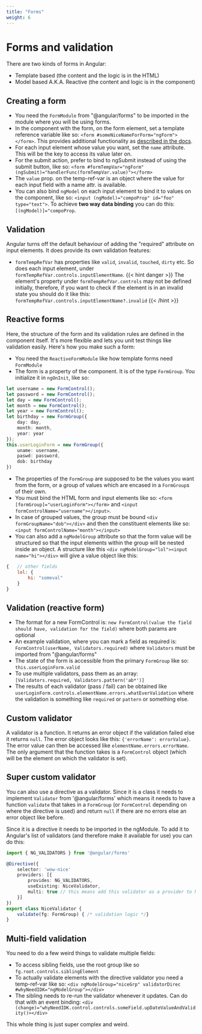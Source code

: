 ```yaml
---
title: "Forms"
weight: 6
---
```

# Forms and validation
There are two kinds of forms in Angular:
* Template based (the content and the logic is in the HTML)
* Model based A.K.A. Reactive (the content and logic is in the component)

## Creating a form
* You need the `FormModule` from "@angular/forms" to be imported in the module where you will be using forms.
* In the component with the form, on the form element, set a template reference variable like so: `<form #someNiceNameForForm="ngForm"></form>`. This provides additional functionality as [described in the docs](https://angular.io/guide/template-reference-variables#using-ngform-with-template-variables).
* For each input element whose value you want, set the `name` attribute. This will be the key to access its value later on.
* For the submit action, prefer to bind to ngSubmit instead of using the submit button, like so: `<form #formTempVar="ngForm" (ngSubmit)="handlerFunc(formTempVar.value)"></form>`
* The `value` prop. on the temp-ref-var is an object where the value for each input field with a name attr. is available.
* You can also bind `ngModel` on each input element to bind it to values on the component, like so: `<input (ngModel)="compoProp" id="foo" type="text">`. To achieve **two way data binding** you can do this: `[(ngModel)]="compoProp`.

## Validation
Angular turns off the default behaviour of adding the "required" attribute on input elements. It does provide its own validation features:
* `formTempRefVar` has properties like `valid`, `invalid`, `touched`, `dirty` etc. So does each input element, under `formTempRefVar.controls.inputElementName`.
{{< hint danger >}}
The element's property under `formTempRefVar.controls` may not be defined initially, therefore, if you want to check if the element is in an invalid state you should do it like this: `formTempRefVar.controls.inputElementName?.invalid`
{{< /hint >}}

## Reactive forms
Here, the structure of the form and its validation rules are defined in the component itself. It's more flexible and lets you unit test things like validation easily. Here's how you make such a form:
* You need the `ReactiveFormModule` like how template forms need `FormModule`
* The form is a property of the component. It is of the type `FormGroup`. You initialize it in `ngOnInit`, like so:
```ts
let username = new FormControl();
let password = new FormControl();
let day = new FormControl();
let month = new FormControl();
let year = new FormControl();
let birthday = new FormGroup({
    day: day,
    month: month,
    year: year
});
this.userLoginForm = new FormGroup({
    uname: username,
    paswd: password,
    dob: birthday
})
```
* The properties of the `FormGroup` are supposed to be the values you want from the form, or a group of values which are encased in a `FormGroup`s of their own.
* You must bind the HTML form and input elements like so: `<form [formGroup]="userLoginForm"></form>` and `<input formControlName="username"></input>`.
* In case of grouped values, the group must be bound `<div formGroupName="dob"></div>` and then the constituent elements like so: `<input formControlName="month"></input>`
* You can also add a `ngModelGroup` attribute so that the form value will be structured so that the input elements within the group will be nested inside an object. A structure like this `<div ngModelGroup="lol"><input name="hi"></div>` will give a value object like this:
```js
{   // other fields
    lol: {
        hi: "someval"
    }
}
```

## Validation (reactive form)
* The format for a new FormControl is: `new FormControl(value the field should have, validation for the field)` where both params are optional
* An example validation, where you can mark a field as required is: `FormControl(userName, Validators.required)` where `Validators` must be imported from "@angular/forms"
* The state of the form is accessible from the primary `FormGroup` like so: `this.userLoginForm.valid`
* To use multiple validators, pass them as an array: `[Validators.required, Validators.pattern('ab*')]`
* The results of each validator (pass / fail) can be obtained like `userLoginForm.controls.elementName.errors.whatEverValidation` where the validation is something like `required` or `pattern` or something else.

## Custom validator
A validator is a function. It returns an error object if the validation failed else it returns `null`. The error object looks like this: `{'errorName': errorValue}`. The error value can then be accessed like `elementName.errors.errorName`. The only argument that the function takes is a `FormControl` object (which will be the element on which the validator is set).

## Super custom validator
You can also use a directive as a validator. Since it is a class it needs to implement `Validator` from '@angular/forms' which means it needs to have a function `validate` that takes in a `FormGroup` (or `FormControl` depending on where the directive is used) and return `null` if there are no errors else an error object like before.

Since it is a directive it needs to be imported in the ngModule. To add it to Angular's list of validators (and therefore make it available for use) you can do this:
```ts
import { NG_VALIDATORS } from '@angular/forms'

@Directive({
    selector: 'wow-nice'
    providers: [{
        provides: NG_VALIDATORS,
        useExisting: NiceValidator,
        multi: true // this means add this validator as a provider to NG_VALIDATORS
    }]
})
export class NiceValidator {
    validate(fg: FormGroup) { /* validation logic */}
}
```

## Multi-field validation
You need to do a few weird things to validate multiple fields:
* To access sibling fields, use the root group like so `fg.root.controls.siblingElement`
* To actually validate elements with the directive validator you need a temp-ref-var like so: `<div ngModelGroup="niceGrp" validatorDirec #whyNeedIDK="ngModelGroup"></div>`
* The sibling needs to re-run the validator whenever it updates. Can do that with an event binding: `<div (change)="whyNeedIDK.control.controls.someField.upDateValueAndValidity()></div>`

This whole thing is just super complex and weird.